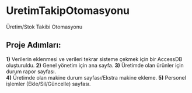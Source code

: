 # UretimTakipOtomasyonu
 Üretim/Stok Takibi Otomasyonu
 
  
 ## Proje Adımları:
 **1)** Verilerin eklenmesi ve verileri tekrar sisteme çekmek için bir AccessDB oluşturuldu. 
  **2)** Genel yönetim için ana sayfa.
  **3)** Üretimde olan ürünler için durum rapor sayfası.  
  **4)** Üretimde olan makine durum sayfası/Ekstra makine ekleme.                                                                                                               **5)** Personel işlemler (Ekle/Sil/Güncelle) sayfası. 
    
  


 
 





